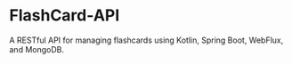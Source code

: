 # FlashCard-API
A RESTful API for managing flashcards using Kotlin, Spring Boot, WebFlux, and MongoDB.
